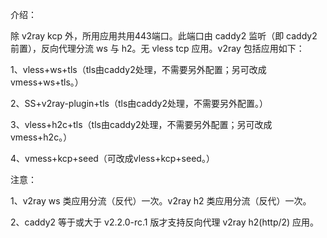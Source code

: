 介绍：

除 v2ray kcp 外，所用应用共用443端口。此端口由 caddy2 监听（即 caddy2 前置），反向代理分流 ws 与 h2。无 vless tcp 应用。v2ray 包括应用如下：

1、vless+ws+tls（tls由caddy2处理，不需要另外配置；另可改成vmess+ws+tls。）

2、SS+v2ray-plugin+tls（tls由caddy2处理，不需要另外配置。）

3、vless+h2c+tls（tls由caddy2处理，不需要另外配置；另可改成vmess+h2c。）

4、vmess+kcp+seed（可改成vless+kcp+seed。）

注意：

1、v2ray ws 类应用分流（反代）一次。v2ray h2 类应用分流（反代）一次。

2、caddy2 等于或大于 v2.2.0-rc.1 版才支持反向代理 v2ray h2(http/2) 应用。

